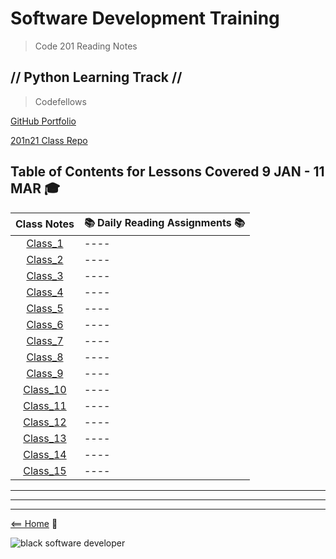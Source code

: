 # Software Development Training

> Code 201 Reading Notes

## // Python Learning Track //

> Codefellows

[GitHub Portfolio](https://github.com/AL0YSI0US)

[201n21 Class Repo](https://github.com/codefellows/seattle-201n21)

## Table of Contents for Lessons Covered 9 JAN - 11 MAR :mortar_board:


| **Class Notes** | :books: Daily Reading Assignments :books: |
| :-: | - |
| [Class_1](class-01.md) | ---- |
| [Class_2](class-02.md) | ---- |
| [Class_3](class-03.md) | ---- |
| [Class_4](class-04.md) | ---- |
| [Class_5](class-05.md) | ---- |
| [Class_6](class-06.md) | ---- |
| [Class_7](class-07.md) | ---- |
| [Class_8](class-08.md) | ---- |
| [Class_9](class-09.md) | ---- |
| [Class_10](class-10.md) | ---- |
| [Class_11](class-11.md) | ---- |
| [Class_12](class-12.md) | ---- |
| [Class_13](class-13.md) | ---- |
| [Class_14](class-14.md) | ---- |
| [Class_15](class-15.md) | ---- |

---

---

---

[<== Home](README.md) :house_with_garden:

![black software developer](https://encrypted-tbn0.gstatic.com/images?q=tbn:ANd9GcSXN3sI-yI8SsGjgR8pVIautdJCcHdHoiYS0w&usqp=CAU)
